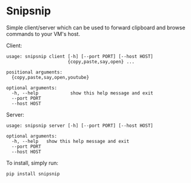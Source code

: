 # Snipsnip
Simple client/server which can be used to forward clipboard and browse commands
to your VM's host.

Client:
```
usage: snipsnip client [-h] [--port PORT] [--host HOST]
                       {copy,paste,say,open} ...

positional arguments:
  {copy,paste,say,open,youtube}

optional arguments:
  -h, --help            show this help message and exit
  --port PORT
  --host HOST
```

Server:
```
usage: snipsnip server [-h] [--port PORT] [--host HOST]

optional arguments:
  -h, --help   show this help message and exit
  --port PORT
  --host HOST
```

To install, simply run:
```
pip install snipsnip
```

